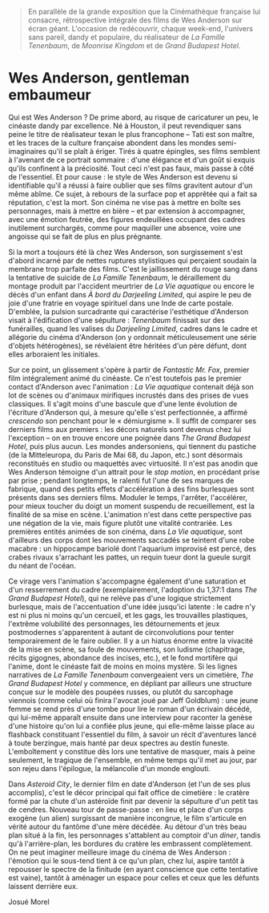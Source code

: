 > En parallèle de la grande exposition que la Cinémathèque française lui consacre, rétrospective intégrale des films de Wes Anderson sur écran géant. L'occasion de redécouvrir, chaque week-end, l'univers sans pareil, dandy et populaire, du réalisateur de _La Famille Tenenbaum_, de _Moonrise Kingdom_ et de _Grand Budapest Hotel_.

# Wes Anderson, gentleman embaumeur

Qui est Wes Anderson ? De prime abord, au risque de caricaturer un peu, le cinéaste dandy par excellence. Né à Houston, il peut revendiquer sans peine le titre de réalisateur texan le plus francophone – Tati est son maître, et les traces de la culture française abondent dans les mondes semi-imaginaires qu'il se plaît à ériger. Tirés à quatre épingles, ses films semblent à l'avenant de ce portrait sommaire : d'une élégance et d'un goût si exquis qu'ils confinent à la préciosité. Tout ceci n'est pas faux, mais passe à côté de l'essentiel. Et pour cause : le style de Wes Anderson est devenu si identifiable qu'il a réussi à faire oublier que ses films gravitent autour d'un même abîme. Ce sujet, à rebours de la surface pop et apprêtée qui a fait sa réputation, c'est la mort. Son cinéma ne vise pas à mettre en boîte ses personnages, mais à mettre en bière – et par extension à accompagner, avec une émotion feutrée, des figures endeuillées occupant des cadres inutilement surchargés, comme pour maquiller une absence, voire une angoisse qui se fait de plus en plus prégnante.

Si la mort a toujours été là chez Wes Anderson, son surgissement s'est d'abord incarné par de nettes ruptures stylistiques qui perçaient soudain la membrane trop parfaite des films. C'est le jaillissement du rouge sang dans la tentative de suicide de _La Famille Tenenbaum_, le déraillement du montage produit par l'accident meurtrier de _La Vie aquatique_ ou encore le décès d'un enfant dans _À bord du Darjeeling Limited_, qui aspire le peu de joie d'une fratrie en voyage spirituel dans une Inde de carte postale. D'emblée, la pulsion surcadrante qui caractérise l'esthétique d'Anderson visait à l'édification d'une sépulture : _Tenenbaum_ finissait sur des funérailles, quand les valises du _Darjeeling Limited_, cadres dans le cadre et allégorie du cinéma d'Anderson (on y ordonnait méticuleusement une série d'objets hétérogènes), se révélaient être héritées d'un père défunt, dont elles arboraient les initiales.

Sur ce point, un glissement s'opère à partir de _Fantastic Mr. Fox_, premier film intégralement animé du cinéaste. Ce n'est toutefois pas le premier contact d'Anderson avec l'animation : _La Vie aquatique_ contenait déjà son lot de scènes ou d'animaux mirifiques incrustés dans des prises de vues classiques. Il s'agit moins d'une bascule que d'une lente évolution de l'écriture d'Anderson qui, à mesure qu'elle s'est perfectionnée, a affirmé _crescendo_ son penchant pour le « démiurgisme ». Il suffit de comparer ses derniers films aux premiers : les décors naturels sont devenus chez lui l'exception – on en trouve encore une poignée dans _The Grand Budapest Hotel_, puis plus aucun. Les mondes andersoniens, qui tiennent du pastiche (de la Mitteleuropa, du Paris de Mai 68, du Japon, etc.) sont désormais reconstitués en studio ou maquettés avec virtuosité. Il n'est pas anodin que Wes Anderson témoigne d'un attrait pour le _stop motion_, en procédant prise par prise ; pendant longtemps, le ralenti fut l'une de ses marques de fabrique, quand des petits effets d'accélération à des fins burlesques sont présents dans ses derniers films. Moduler le temps, l'arrêter, l'accélérer, pour mieux toucher du doigt un moment suspendu de recueillement, est la finalité de sa mise en scène. L'animation n'est dans cette perspective pas une négation de la vie, mais figure plutôt une vitalité contrariée. Les premières entités animées de son cinéma, dans _La Vie aquatique_, sont d'ailleurs des corps dont les mouvements saccadés se teintent d'une robe macabre : un hippocampe bariolé dont l'aquarium improvisé est percé, des crabes rivaux s'arrachant les pattes, un requin tueur dont la gueule surgit du néant de l'océan.

Ce virage vers l'animation s'accompagne également d'une saturation et d'un resserrement du cadre (exemplairement, l'adoption du 1,37:1 dans _The Grand Budapest Hotel_), qui ne relève pas d'une logique strictement burlesque, mais de l'accentuation d'une idée jusqu'ici latente : le cadre n'y est ni plus ni moins qu'un cercueil, et les gags, les trouvailles plastiques, l'extrême volubilité des personnages, les détournements et jeux postmodernes s'apparentent à autant de circonvolutions pour tenter temporairement de le faire oublier. Il y a un hiatus énorme entre la vivacité de la mise en scène, sa foule de mouvements, son ludisme (chapitrage, récits gigognes, abondance des incises, etc.), et le fond mortifère qui l'anime, dont le cinéaste fait de moins en moins mystère. Si les lignes narratives de _La Famille Tenenbaum_ convergeaient vers un cimetière, _The Grand Budapest Hotel_ y commence, en dépliant par ailleurs une structure conçue sur le modèle des poupées russes, ou plutôt du sarcophage viennois (comme celui où finira l'avocat joué par Jeff Goldblum) : une jeune femme se rend près d'une tombe pour lire le roman d'un écrivain décédé, qui lui-même apparaît ensuite dans une interview pour raconter la genèse d'une histoire qu'on lui a confiée plus jeune, qui elle-même laisse place au flashback constituant l'essentiel du film, à savoir un récit d'aventures lancé à toute berzingue, mais hanté par deux spectres au destin funeste. L'emboîtement y constitue dès lors une tentative de masquer, mais à peine seulement, le tragique de l'ensemble, en même temps qu'il met au jour, par son rejeu dans l'épilogue, la mélancolie d'un monde englouti.

Dans _Asteroid City_, le dernier film en date d'Anderson (et l'un de ses plus accomplis), c'est le décor principal qui fait office de cimetière : le cratère formé par la chute d'un astéroïde finit par devenir la sépulture d'un petit tas de cendres. Nouveau tour de passe-passe : en lieu et place d'un corps exogène (un alien) surgissant de manière incongrue, le film s'articule en vérité autour du fantôme d'une mère décédée. Au détour d'un très beau plan situé à la fin, les personnages s'attablent au comptoir d'un _diner_, tandis qu'à l'arrière-plan, les bordures du cratère les embrassent complètement. On ne peut imaginer meilleure image du cinéma de Wes Anderson : l'émotion qui le sous-tend tient à ce qu'un plan, chez lui, aspire tantôt à repousser le spectre de la finitude (en ayant conscience que cette tentative est vaine), tantôt à aménager un espace pour celles et ceux que les défunts laissent derrière eux.

<div class="author">Josué Morel</div>
